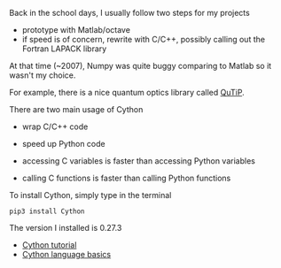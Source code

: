 


Back in the school days, I usually follow two steps for my projects

* prototype with Matlab/octave
* if speed is of concern, rewrite with C/C++, possibly calling out the Fortran LAPACK library

At that time (~2007), Numpy was quite buggy comparing to Matlab so it wasn't my choice.

For example, there is a nice quantum optics library called [QuTiP](http://qutip.org).

There are two main usage of Cython

* wrap C/C++ code
* speed up Python code

* accessing C variables is faster than accessing Python variables
* calling C functions is faster than calling Python functions



To install Cython, simply type in the terminal
```
pip3 install Cython
```

The version I installed is 0.27.3


* [Cython tutorial](http://docs.cython.org/en/latest/src/tutorial/cython_tutorial.html)
* [Cython language basics](http://docs.cython.org/en/latest/src/userguide/language_basics.html)
